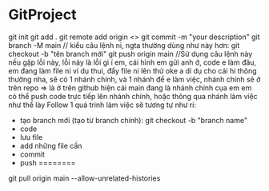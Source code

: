 # GitProject
git init
git add .
git remote add origin <<link remote>>
git commit -m "your description"
git branch -M main // kiểu câu lệnh ni, ngta thường dùng như này hơn: git checkout -b "tên branch mới"
git push origin main
//Sử dụng câu lệnh này nếu gặp lỗi này, lỗi này là lỗi gì í em, cái hình em gửi anh ớ, code e làm đâu, em đang làm file ni ví dụ thui, đẩy file ni lên thử
oke a dí dụ cho cái hi
thông thường nha, sẽ có 1 nhánh chính, và 1 nhánh để e làm việc, nhánh chính sẽ ở trên repo => là ở trên github
hiện cái main đang là nhánh chính cụa em
em có thể push code trực tiếp lên nhánh chính, hoặc thông qua nhánh làm việc
như thế lày
Follow 1 quá trình làm việc sẽ tương tự như ri:
- tạo branch mới (tạo từ branch chính): git checkout -b "branch name"
- code
- lưu file
- add những file cần 
- commit
- push
========

git pull origin main --allow-unrelated-histories